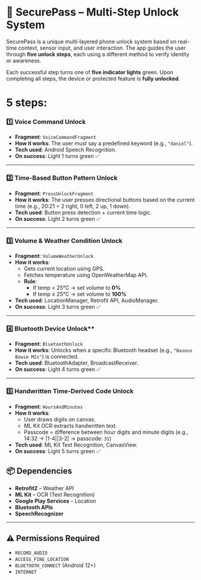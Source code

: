 # 🔐 SecurePass – Multi-Step Unlock System

SecurePass is a unique multi-layered phone unlock system based on real-time context, sensor input, and user interaction. The app guides the user through **five unlock steps**, each using a different method to verify identity or awareness.

Each successful step turns one of **five indicator lights** green. Upon completing all steps, the device or protected feature is **fully unlocked**.

# 5 steps:

### 1️⃣ Voice Command Unlock
- **Fragment**: `VoiceCommandFragment`
- **How it works**: The user must say a predefined keyword (e.g., `"daniel"`).
- **Tech used**: Android Speech Recognition.
- **On success**: Light 1 turns green ✅

---

### 2️⃣ Time-Based Button Pattern Unlock
- **Fragment**: `PressUnlockFragment`
- **How it works**: The user presses directional buttons based on the current time (e.g., 20:21 = 2 right, 0 left, 2 up, 1 down).
- **Tech used**: Button press detection + current time logic.
- **On success**: Light 2 turns green ✅

---

### 3️⃣ Volume & Weather Condition Unlock
- **Fragment**: `VolumeWeatherUnlock`
- **How it works**: 
  - Gets current location using GPS.
  - Fetches temperature using OpenWeatherMap API.
  - **Rule**:
    - If temp < 25°C → set volume to **0%**
    - If temp ≥ 25°C → set volume to **100%**
- **Tech used**: LocationManager, Retrofit API, AudioManager.
- **On success**: Light 3 turns green ✅

---

### 4️⃣ Bluetooth Device Unlock**
- **Fragment**: `BluetoothUnlock`
- **How it works**: Unlocks when a specific Bluetooth headset (e.g., `"Baseus Bowie M2s"`) is connected.
- **Tech used**: BluetoothAdapter, BroadcastReceiver.
- **On success**: Light 4 turns green ✅

---

### 5️⃣ **Handwritten Time-Derived Code Unlock**
- **Fragment**: `HoursAndMinutes`
- **How it works**: 
  - User draws digits on canvas.
  - ML Kit OCR extracts handwritten text.
  - Passcode = difference between hour digits and minute digits (e.g., 14:32 → |1-4||3-2| → passcode: `31`)
- **Tech used**: ML Kit Text Recognition, CanvasView.
- **On success**: Light 5 turns green ✅



## 📦 Dependencies
- **Retrofit2** – Weather API
- **ML Kit** – OCR (Text Recognition)
- **Google Play Services** – Location
- **Bluetooth APIs**
- **SpeechRecognizer**

---

## ⚠️ Permissions Required
- `RECORD_AUDIO`
- `ACCESS_FINE_LOCATION`
- `BLUETOOTH_CONNECT` (Android 12+)
- `INTERNET`


